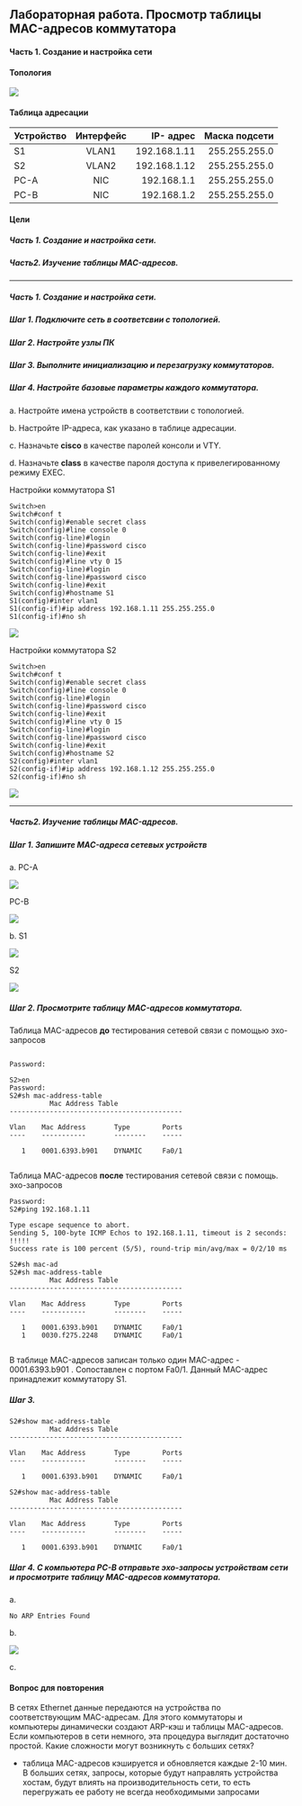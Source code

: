 ## Лабораторная работа. Просмотр таблицы MAC-адресов коммутатора

#### Часть 1. Создание и настройка сети

#### Топология

![](http://joxi.ru/nAyD0MgUa47Qa2.jpg)

#### Таблица адресации

 | Устройство | Интерфейс | IP- адрес | Маска подсети |
 | ------------- |:------------------:| -----:|-----:|
 | S1 | VLAN1 | 192.168.1.11 | 255.255.255.0 |
 | S2 | VLAN2 | 192.168.1.12 | 255.255.255.0 |
 | PC-A | NIC | 192.168.1.1 | 255.255.255.0 |
 | PC-B | NIC | 192.168.1.2 | 255.255.255.0 |
 
#### Цели

##### Часть 1. **Создание и настройка сети.**

##### Часть2. **Изучение таблицы MAC-адресов.** 

------

##### Часть 1. **Создание и настройка сети.**

##### Шаг 1. Подключите сеть в соответсвии с топологией.

##### Шаг 2. Настройте узлы ПК

##### Шаг 3. Выполните инициализацию и перезагрузку коммутаторов.

##### Шаг 4. Настройте базовые параметры каждого коммутатора.

a. Настройте имена устройств в соответствии с топологией.

b. Настройте IP-адреса, как указано в таблице адресации.

c. Назначьте **cisco**  в качестве паролей консоли и VTY.

d. Назначьте **class** в качестве пароля доступа к привелегированному режиму EXEC.

Настройки коммутатора S1

    Switch>en
    Switch#conf t
    Switch(config)#enable secret class
    Switch(config)#line console 0
    Switch(config-line)#login
    Switch(config-line)#password cisco
    Switch(config-line)#exit
    Switch(config)#line vty 0 15
    Switch(config-line)#login
    Switch(config-line)#password cisco
    Switch(config-line)#exit
    Switch(config)#hostname S1
    S1(config)#inter vlan1
    S1(config-if)#ip address 192.168.1.11 255.255.255.0
    S1(config-if)#no sh
  
![](http://joxi.ru/D2Pkx0oCBv0yXm.jpg)

Настройки коммутатора S2

    Switch>en
    Switch#conf t
    Switch(config)#enable secret class
    Switch(config)#line console 0
    Switch(config-line)#login
    Switch(config-line)#password cisco
    Switch(config-line)#exit
    Switch(config)#line vty 0 15
    Switch(config-line)#login
    Switch(config-line)#password cisco
    Switch(config-line)#exit
    Switch(config)#hostname S2
    S2(config)#inter vlan1
    S2(config-if)#ip address 192.168.1.12 255.255.255.0
    S2(config-if)#no sh


![](http://joxi.ru/82Q1kNluVKEJO2.jpg)

-----


##### Часть2. **Изучение таблицы MAC-адресов.** 

##### Шаг 1. Запишите MAC-адреса сетевых устройств

a. PC-A

![](http://dl4.joxi.net/drive/2021/08/28/0050/1314/3282210/10/3f58576f46.jpg)
   
   PC-B

![](http://dl4.joxi.net/drive/2021/08/28/0050/1314/3282210/10/c41f78b089.jpg)

b. S1

![](http://dl4.joxi.net/drive/2021/08/28/0050/1314/3282210/10/3e1b9df63d.jpg)

   S2
   
![](http://dl3.joxi.net/drive/2021/08/28/0050/1314/3282210/10/d2325e0247.jpg)   

##### Шаг 2. Просмотрите таблицу MAC-адресов коммутатора.

Таблица MAC-адресов **до** тестирования сетевой связи с помощью эхо-запросов

```User Access Verification

Password: 

S2>en
Password: 
S2#sh mac-address-table 
          Mac Address Table
-------------------------------------------

Vlan    Mac Address       Type        Ports
----    -----------       --------    -----

   1    0001.6393.b901    DYNAMIC     Fa0/1
   
```   


Таблица MAC-адресов **после** тестирования сетевой связи с помощь. эхо-запросов

```  S2>en
Password: 
S2#ping 192.168.1.11

Type escape sequence to abort.
Sending 5, 100-byte ICMP Echos to 192.168.1.11, timeout is 2 seconds:
!!!!!
Success rate is 100 percent (5/5), round-trip min/avg/max = 0/2/10 ms

S2#sh mac-ad
S2#sh mac-address-table 
          Mac Address Table
-------------------------------------------

Vlan    Mac Address       Type        Ports
----    -----------       --------    -----

   1    0001.6393.b901    DYNAMIC     Fa0/1
   1    0030.f275.2248    DYNAMIC     Fa0/1
   
```  
В таблице MAC-адресов записан только один MAC-адрес - 0001.6393.b901 . Сопоставлен с портом Fa0/1.
Данный MAC-адрес принадлежит коммутатору S1.

##### Шаг 3.

```S2#clear mac-address-table dynamic 
S2#show mac-address-table 
          Mac Address Table
-------------------------------------------

Vlan    Mac Address       Type        Ports
----    -----------       --------    -----

   1    0001.6393.b901    DYNAMIC     Fa0/1

S2#show mac-address-table 
          Mac Address Table
-------------------------------------------

Vlan    Mac Address       Type        Ports
----    -----------       --------    -----

   1    0001.6393.b901    DYNAMIC     Fa0/1
```


##### Шаг 4.  С компьютера PC-B отправьте эхо-запросы устройствам сети и просмотрите таблицу MAC-адресов коммутатора.

a.

```C:\>  arp -a
No ARP Entries Found
```

b.

![](http://joxi.ru/L21qKdOUzvP6B2.jpg)

c.


#### Вопрос для повторения

В сетях Ethernet данные передаются на устройства  по соответствующим MAC-адресам. Для этого коммутаторы и компьютеры динамически создают ARP-кэш и таблицы MAC-адресов.  Если компьютеров в сети немного, эта процедура выглядит достаточно простой. Какие сложности могут возникнуть с больших сетях?

- таблица MAC-адресов кэшируется и обновляется каждые 2-10 мин. В больших сетях, запросы, которые будут направлять устройства хостам, будут влиять на производительность сети, то есть перегружать ее работу не всегда необходимыми запросами
